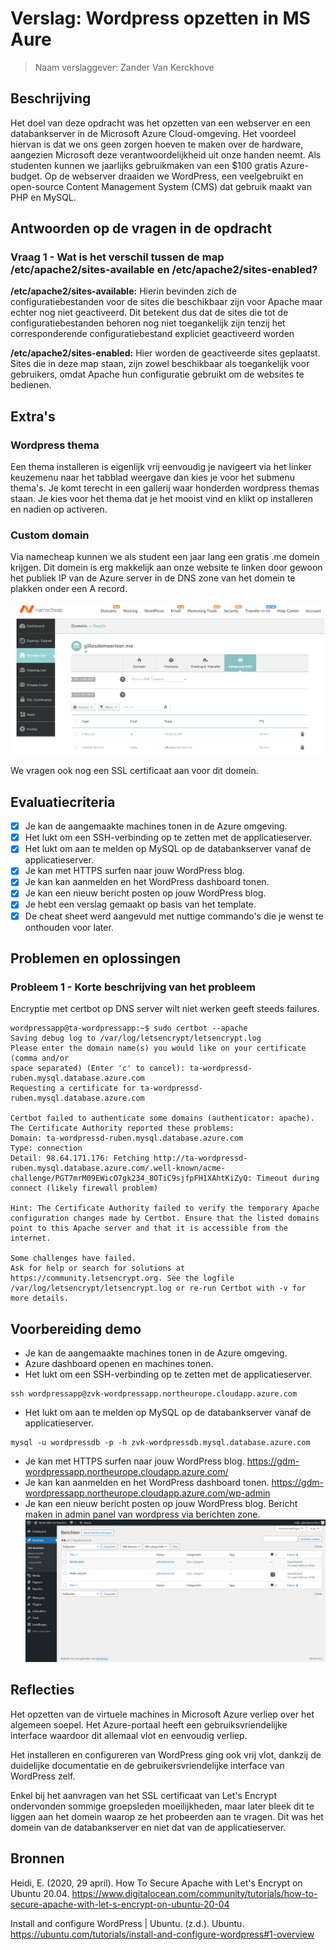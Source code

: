 # Verslag: Wordpress opzetten in MS Aure

> Naam verslaggever: Zander Van Kerckhove

## Beschrijving

Het doel van deze opdracht was het opzetten van een webserver en een databankserver in de Microsoft Azure Cloud-omgeving. Het voordeel hiervan is dat we ons geen zorgen hoeven te maken over de hardware, aangezien Microsoft deze verantwoordelijkheid uit onze handen neemt. Als studenten kunnen we jaarlijks gebruikmaken van een $100 gratis Azure-budget. Op de webserver draaiden we WordPress, een veelgebruikt en open-source Content Management System (CMS) dat gebruik maakt van PHP en MySQL.

## Antwoorden op de vragen in de opdracht

### Vraag 1 - Wat is het verschil tussen de map /etc/apache2/sites-available en /etc/apache2/sites-enabled?

**/etc/apache2/sites-available:**
Hierin bevinden zich de configuratiebestanden voor de sites die beschikbaar zijn voor Apache maar echter nog niet geactiveerd. Dit betekent dus dat de sites die tot de configuratiebestanden behoren nog niet toegankelijk zijn tenzij het corresponderende configuratiebestand expliciet geactiveerd worden

**/etc/apache2/sites-enabled:** Hier worden de geactiveerde sites geplaatst. Sites die in deze map staan, zijn zowel beschikbaar als toegankelijk voor gebruikers, omdat Apache hun configuratie gebruikt om de websites te bedienen.

## Extra's

### Wordpress thema

Een thema installeren is eigenlijk vrij eenvoudig je navigeert via het linker keuzemenu naar het tabblad weergave dan kies je voor het submenu thema's.
Je komt terecht in een gallerij waar honderden wordpress themas staan. Je kies voor het thema dat je het mooist vind en klikt op installeren en nadien op activeren.

### Custom domain

Via namecheap kunnen we als student een jaar lang een gratis .me domein krijgen. Dit domein is erg makkelijk aan onze website te linken door gewoon het publiek IP van de Azure server in de DNS zone van het domein te plakken onder een A record.

![DNS dashboard van namecheap](./img/dnsNamecheap.png)

We vragen ook nog een SSL certificaat aan voor dit domein.

## Evaluatiecriteria

- [x] Je kan de aangemaakte machines tonen in de Azure omgeving.
- [x] Het lukt om een SSH-verbinding op te zetten met de applicatieserver.
- [x] Het lukt om aan te melden op MySQL op de databankserver vanaf de applicatieserver.
- [x] Je kan met HTTPS surfen naar jouw WordPress blog.
- [x] Je kan kan aanmelden en het WordPress dashboard tonen.
- [x] Je kan een nieuw bericht posten op jouw WordPress blog.
- [x] Je hebt een verslag gemaakt op basis van het template.
- [x] De cheat sheet werd aangevuld met nuttige commando's die je wenst te onthouden voor later.

## Problemen en oplossingen

### Probleem 1 - Korte beschrijving van het probleem

Encryptie met certbot op DNS server wilt niet werken geeft steeds failures.

```
wordpressapp@ta-wordpressapp:~$ sudo certbot --apache
Saving debug log to /var/log/letsencrypt/letsencrypt.log
Please enter the domain name(s) you would like on your certificate (comma and/or
space separated) (Enter 'c' to cancel): ta-wordpressd-ruben.mysql.database.azure.com
Requesting a certificate for ta-wordpressd-ruben.mysql.database.azure.com

Certbot failed to authenticate some domains (authenticator: apache). The Certificate Authority reported these problems:
Domain: ta-wordpressd-ruben.mysql.database.azure.com
Type: connection
Detail: 98.64.171.176: Fetching http://ta-wordpressd-ruben.mysql.database.azure.com/.well-known/acme-challenge/PGT7mrM09EWicO7gk234_8OTiC9sjfpFH1XAhtKiZyQ: Timeout during connect (likely firewall problem)

Hint: The Certificate Authority failed to verify the temporary Apache configuration changes made by Certbot. Ensure that the listed domains point to this Apache server and that it is accessible from the internet.

Some challenges have failed.
Ask for help or search for solutions at https://community.letsencrypt.org. See the logfile /var/log/letsencrypt/letsencrypt.log or re-run Certbot with -v for more details.
```

## Voorbereiding demo

- Je kan de aangemaakte machines tonen in de Azure omgeving.
- Azure dashboard openen en machines tonen.
- Het lukt om een SSH-verbinding op te zetten met de applicatieserver.

```shell
ssh wordpressapp@zvk-wordpressapp.northeurope.cloudapp.azure.com
```

- Het lukt om aan te melden op MySQL op de databankserver vanaf de applicatieserver.

```shell
mysql -u wordpressdb -p -h zvk-wordpressdb.mysql.database.azure.com
```

- Je kan met HTTPS surfen naar jouw WordPress blog.
  https://gdm-wordpressapp.northeurope.cloudapp.azure.com/
- Je kan kan aanmelden en het WordPress dashboard tonen.
  https://gdm-wordpressapp.northeurope.cloudapp.azure.com/wp-admin
- Je kan een nieuw bericht posten op jouw WordPress blog.
  Bericht maken in admin panel van wordpress via berichten zone.
  ![Bericht schrijven op wordpress site](./img/wordpress.png)

## Reflecties

Het opzetten van de virtuele machines in Microsoft Azure verliep over het algemeen soepel. Het Azure-portaal heeft een gebruiksvriendelijke interface waardoor dit allemaal vlot en eenvoudig verliep.

Het installeren en configureren van WordPress ging ook vrij vlot, dankzij de duidelijke documentatie en de gebruikersvriendelijke interface van WordPress zelf.

Enkel bij het aanvragen van het SSL certificaat van Let's Encrypt ondervonden sommige groepsleden moeilijkheden, maar later bleek dit te liggen aan het domein waarop ze het probeerden aan te vragen. Dit was het domein van de databankserver en niet dat van de applicatieserver.

## Bronnen

Heidi, E. (2020, 29 april). How To Secure Apache with Let's Encrypt on Ubuntu 20.04. https://www.digitalocean.com/community/tutorials/how-to-secure-apache-with-let-s-encrypt-on-ubuntu-20-04

Install and configure WordPress | Ubuntu. (z.d.). Ubuntu. https://ubuntu.com/tutorials/install-and-configure-wordpress#1-overview
